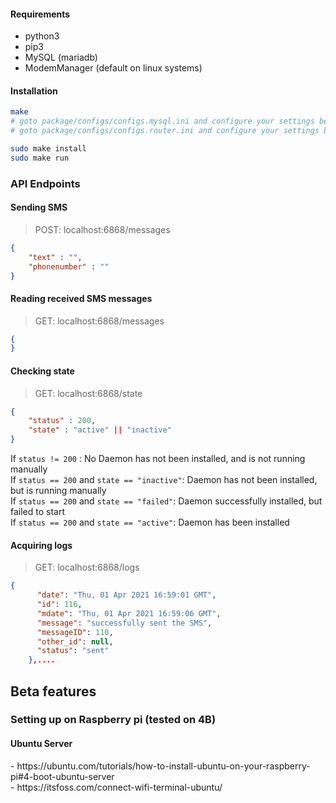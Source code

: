 #### Requirements
* python3
* pip3
* MySQL (mariadb)
* ModemManager (default on linux systems)

#### Installation
```bash
make
# goto package/configs/configs.mysql.ini and configure your settings before proceeding
# goto package/configs/configs.router.ini and configure your settings before proceeding

sudo make install
sudo make run
```

### API Endpoints
#### Sending SMS
> POST: localhost:6868/messages
```JSON
{
	"text" : "",
	"phonenumber" : ""
}
```

#### Reading received SMS messages
> GET: localhost:6868/messages
```JSON
{
}
```

#### Checking state
> GET: localhost:6868/state
```JSON
{
	"status" : 200,
	"state" : "active" || "inactive"  
}
```
If `status != 200` : No Daemon has not been installed, and is not running manually<br>
If `status == 200` and `state == "inactive"`: Daemon has not been installed, but is running manually<br>
If `status == 200` and `state == "failed"`: Daemon successfully installed, but failed to start <br>
If `status == 200` and `state == "active"`: Daemon has been installed<br>

#### Acquiring logs
> GET: localhost:6868/logs
```JSON
{
      "date": "Thu, 01 Apr 2021 16:59:01 GMT", 
      "id": 116, 
      "mdate": "Thu, 01 Apr 2021 16:59:06 GMT", 
      "message": "successfully sent the SMS", 
      "messageID": 110, 
      "other_id": null, 
      "status": "sent"
    },....
```

<h2>Beta features</h2>
<h3>Setting up on Raspberry pi (tested on 4B)</h3>
<h4>Ubuntu Server</h4>
- https://ubuntu.com/tutorials/how-to-install-ubuntu-on-your-raspberry-pi#4-boot-ubuntu-server<br>
- https://itsfoss.com/connect-wifi-terminal-ubuntu/
